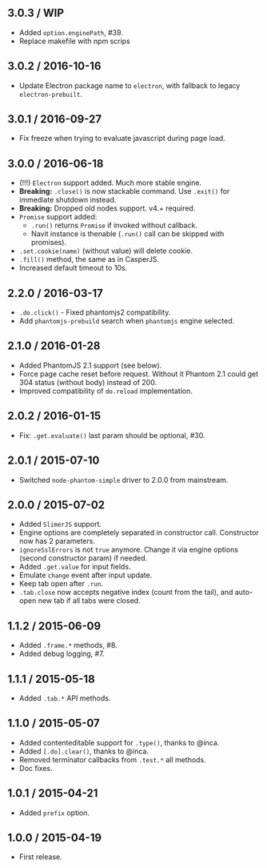 3.0.3 / WIP
------------------

- Added `option.enginePath`, #39.
- Replace makefile with npm scrips


3.0.2 / 2016-10-16
------------------

- Update Electron package name to `electron`, with fallback to
  legacy `electron-prebuilt`.


3.0.1 / 2016-09-27
------------------

- Fix freeze when trying to evaluate javascript during page load.


3.0.0 / 2016-06-18
------------------

- (!!!) `Electron` support added. Much more stable engine.
- __Breaking:__ `.close()` is now stackable command. Use `.exit()` for immediate
  shutdown instead.
- __Breaking:__ Dropped old nodes support. v4.+ required.
- `Promise` support added:
  - `.run()` returns `Promise` if invoked without callback.
  - Navit instance is thenable (`.run()` call can be skipped with promises).
- `.set.cookie(name)` (without value) will delete cookie.
- `.fill()` method, the same as in CasperJS.
- Increased default timeout to 10s.


2.2.0 / 2016-03-17
------------------

- `.do.click()` - Fixed phantomjs2 compatibility.
- Add `phantomjs-prebuild` search when `phantomjs` engine selected.


2.1.0 / 2016-01-28
------------------

- Added PhantomJS 2.1 support (see below).
- Force page cache reset before request. Without it Phantom 2.1 could get
  304 status (without body) instead of 200.
- Improved compatibility of `do.reload` implementation.


2.0.2 / 2016-01-15
------------------

- Fix: `.get.evaluate()` last param should be optional, #30.


2.0.1 / 2015-07-10
------------------

- Switched `node-phantom-simple` driver to 2.0.0 from mainstream.


2.0.0 / 2015-07-02
------------------

- Added `SlimerJS` support.
- Engine options are completely separated in constructor call. Constructor now
  has 2 parameters.
- `ignoreSslErrors` is not `true` anymore. Change it via engine options (second
  constructor param) if needed.
- Added `.get.value` for input fields.
- Emulate `change` event after input update.
- Keep tab open after `.run`.
- `.tab.close` now accepts negative index (count from the tail), and auto-open
  new tab if all tabs were closed.


1.1.2 / 2015-06-09
------------------

- Added `.frame.*` methods, #8.
- Added debug logging, #7.


1.1.1 / 2015-05-18
------------------

- Added `.tab.*` API methods.


1.1.0 / 2015-05-07
------------------

- Added contenteditable support for `.type()`, thanks to @inca.
- Added `[.do].clear()`, thanks to @inca.
- Removed terminator callbacks from `.test.*` all methods.
- Doc fixes.


1.0.1 / 2015-04-21
------------------

- Added `prefix` option.


1.0.0 / 2015-04-19
------------------

- First release.
